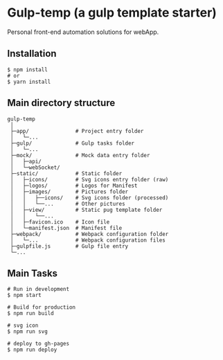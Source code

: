 # Gulp-temp (a gulp template starter)

Personal front-end automation solutions for webApp.

## Installation
```shell
$ npm install
# or
$ yarn install
```

## Main directory structure
```text
gulp-temp
 │
 ├─app/               # Project entry folder
 │   └─...
 ├─gulp/              # Gulp tasks folder
 │   └─...
 ├─mock/              # Mock data entry folder
 │   ├─api/
 │   └─webSocket/
 ├─static/            # Static folder
 │   ├─icons/         # Svg icons entry folder (raw)
 │   ├─logos/         # Logos for Manifest
 │   ├─images/        # Pictures folder
 │   │   ├──icons/    # Svg icons folder (processed)
 │   │   └──...       # Other pictures
 │   ├─view/          # Static pug template folder
 │   │   └──... 
 │   ├─favicon.ico    # Icon file
 │   └─manifest.json  # Manifest file
 ├─webpack/           # Webpack configuration folder
 │   └─...            # Webpack configuration files
 ├─gulpfile.js        # Gulp file entry
 └─...
```

## Main Tasks
```shell
# Run in development
$ npm start

# Build for production
$ npm run build

# svg icon
$ npm run svg

# deploy to gh-pages
$ npm run deploy
```



